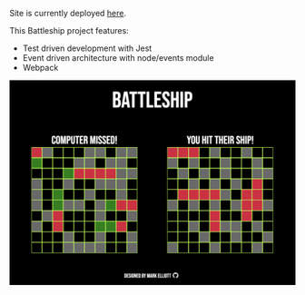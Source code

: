 Site is currently deployed [here](https://mark-elliott5.github.io/battleship/). 

This Battleship project features:
* Test driven development with Jest
* Event driven architecture with node/events module
* Webpack

![battleship](images/battleship.png)